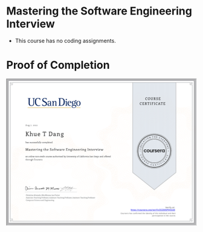 # Mastering the Software Engineering Interview

- This course has no coding assignments.

# Proof of Completion

<img src="./certificate.png" width=800>